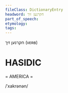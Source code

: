 ```yaml
---
fileClass: DictionaryEntry
headword: חקרנען זיך
part_of_speech: 
etymology: 
tags: 
---
```

חקרנען זיך
(ᴠᴇʀʙ)

HASIDIC
=======
= AMERICA = 

/ˈxakrənən/